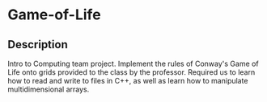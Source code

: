 # Game-of-Life  
## Description
Intro to Computing team project. Implement the rules of Conway's Game of Life onto grids provided to the class by the professor.
Required us to learn how to read and write to files in C++, as well as learn how to manipulate multidimensional arrays.
